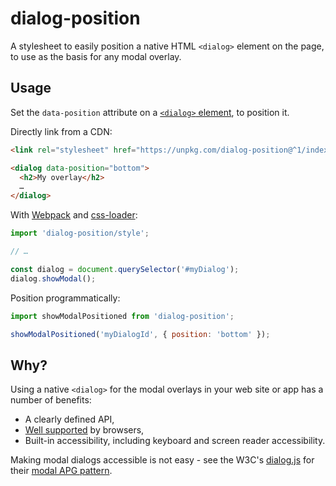 
# dialog-position #

A stylesheet to easily position a native HTML `<dialog>` element on the page, to use as the basis for any modal overlay.

## Usage

Set the `data-position` attribute on a [`<dialog>` element][dlg], to position it.

Directly link from a CDN:

```html
<link rel="stylesheet" href="https://unpkg.com/dialog-position@^1/index.css">

<dialog data-position="bottom">
  <h2>My overlay</h2>
  …
</dialog>
```

With [Webpack][] and [css-loader][]:
```js
import 'dialog-position/style';

// …

const dialog = document.querySelector('#myDialog');
dialog.showModal();
```

Position programmatically:
```js
import showModalPositioned from 'dialog-position';

showModalPositioned('myDialogId', { position: 'bottom' });
```

## Why?

Using a native `<dialog>` for the modal overlays in your web site or app has a number of benefits:

* A clearly defined API,
* [Well supported][cani] by browsers,
* Built-in accessibility, including keyboard and screen reader accessibility.

Making modal dialogs accessible is not easy - see the W3C's [dialog.js][] for their [modal APG pattern][apg].

[dlg]: https://developer.mozilla.org/en-US/docs/Web/HTML/Element/dialog
[webpack]: https://webpack.js.org/
[css-loader]: https://webpack.js.org/loaders/css-loader/
[cani]: https://caniuse.com/dialog
[apg]: https://www.w3.org/WAI/ARIA/apg/patterns/dialog-modal/examples/dialog/
[src:dialog.js]: https://www.w3.org/WAI/content-assets/wai-aria-practices/patterns/dialog-modal/examples/js/dialog.js
[dialog.js]: https://github.com/w3c/aria-practices/blob/main/content/patterns/dialog-modal/examples/js/dialog.js
